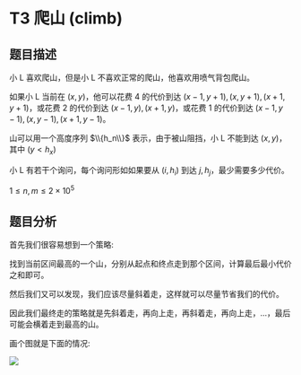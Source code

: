 # T3 爬山 (climb)

## 题目描述

小 L 喜欢爬山，但是小 L 不喜欢正常的爬山，他喜欢用喷气背包爬山。

如果小 L 当前在 $(x, y)$，他可以花费 4 的代价到达 $(x - 1, y + 1), (x, y + 1), (x + 1, y + 1)$，或花费 2 的代价到达 $(x - 1, y), (x + 1, y)$，或花费 1 的代价到达 $(x - 1, y - 1), (x, y - 1), (x + 1, y - 1)$。

山可以用一个高度序列 $\\{h_n\\}$ 表示，由于被山阻挡，小 L 不能到达 $(x, y)$，其中 $(y < h_x)$

小 L 有若干个询问，每个询问形如如果要从 $(i, h_i)$ 到达 $j, h_j$，最少需要多少代价。

$1\leq n, m\leq 2\times 10^5$

## 题目分析

首先我们很容易想到一个策略: 

找到当前区间最高的一个山，分别从起点和终点走到那个区间，计算最后最小代价之和即可。

然后我们又可以发现，我们应该尽量斜着走，这样就可以尽量节省我们的代价。

因此我们最终走的策略就是先斜着走，再向上走，再斜着走，再向上走，...，最后可能会横着走到最高的山。

画个图就是下面的情况: 

![](https://lyindex.vercel.app/raw/LittleYang0531/image/master/blog/2.jpg)



